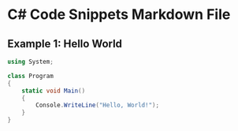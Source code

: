 # C# Code Snippets Markdown File

## Example 1: Hello World

```csharp
using System;

class Program
{
    static void Main()
    {
        Console.WriteLine("Hello, World!");
    }
}
```
